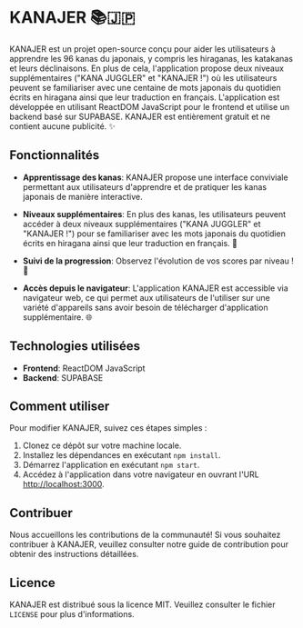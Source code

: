 # KANAJER 📚🇯🇵

KANAJER est un projet open-source conçu pour aider les utilisateurs à apprendre les 96 kanas du japonais, y compris les hiraganas, les katakanas et leurs déclinaisons. En plus de cela, l'application propose deux niveaux supplémentaires ("KANA JUGGLER" et "KANAJER !") où les utilisateurs peuvent se familiariser avec une centaine de mots japonais du quotidien écrits en hiragana ainsi que leur traduction en français. L'application est développée en utilisant ReactDOM JavaScript pour le frontend et utilise un backend basé sur SUPABASE. KANAJER est entièrement gratuit et ne contient aucune publicité. ✨

## Fonctionnalités

- **Apprentissage des kanas**: KANAJER propose une interface conviviale permettant aux utilisateurs d'apprendre et de pratiquer les kanas japonais de manière interactive.

- **Niveaux supplémentaires**: En plus des kanas, les utilisateurs peuvent accéder à deux niveaux supplémentaires ("KANA JUGGLER" et "KANAJER !") pour se familiariser avec les mots japonais du quotidien écrits en hiragana ainsi que leur traduction en français. 🍛

- **Suivi de la progression**: Observez l'évolution de vos scores par niveau ! 🍣

- **Accès depuis le navigateur**: L'application KANAJER est accessible via navigateur web, ce qui permet aux utilisateurs de l'utiliser sur une variété d'appareils sans avoir besoin de télécharger d'application supplémentaire. 🌐

## Technologies utilisées

- **Frontend**: ReactDOM JavaScript
- **Backend**: SUPABASE

## Comment utiliser

Pour modifier KANAJER, suivez ces étapes simples :

1. Clonez ce dépôt sur votre machine locale.
2. Installez les dépendances en exécutant `npm install`.
3. Démarrez l'application en exécutant `npm start`.
4. Accédez à l'application dans votre navigateur en ouvrant l'URL [http://localhost:3000](http://localhost:3000).

## Contribuer

Nous accueillons les contributions de la communauté! Si vous souhaitez contribuer à KANAJER, veuillez consulter notre guide de contribution pour obtenir des instructions détaillées.

## Licence

KANAJER est distribué sous la licence MIT. Veuillez consulter le fichier `LICENSE` pour plus d'informations.

